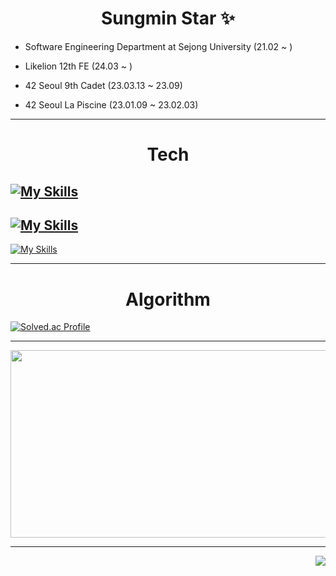 <div align="center">
  
# Sungmin Star ✨
</div>

- Software Engineering Department at Sejong University (21.02 ~ )

- Likelion 12th FE (24.03 ~ )

- 42 Seoul 9th Cadet (23.03.13 ~ 23.09)

- 42 Seoul La Piscine (23.01.09 ~ 23.02.03)

---

<div align="center">

# Tech
</div>

[![My Skills](https://skillicons.dev/icons?i=css,html,react,js)](https://skillicons.dev)
- 
[![My Skills](https://skillicons.dev/icons?i=c,py)](https://skillicons.dev)
-
[![My Skills](https://skillicons.dev/icons?i=discord,figma,git,github,notion,vscode)](https://skillicons.dev)

---
<div align="center">

# Algorithm
</div>

[![Solved.ac Profile](http://mazassumnida.wtf/api/v2/generate_badge?boj=sungmin8453)](https://solved.ac/sungmin8453/)

---
<div align="center">

<a href="https://github.com/devxb/gitanimals">
<img
  src="https://render.gitanimals.org/farms/sungminstar"
  width="770"
  height="300"
/>
</a>
</div>

---

<div align="right">
<a href="https://hits.seeyoufarm.com"><img src="https://hits.seeyoufarm.com/api/count/incr/badge.svg?url=https%3A%2F%2Fgithub.com%2Fsungminstar&count_bg=%23FFD369&title_bg=%23B2B1B9&icon=smugmug.svg&icon_color=%23E7E7E7&title=visitors&edge_flat=false"/></a>
</div>
  

